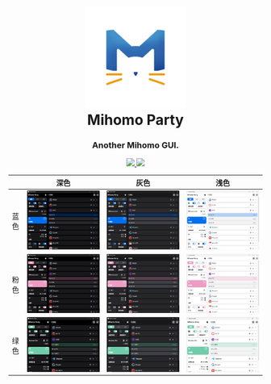 <h1 align="center">
  <img src="resources/icon.png" alt="Mihomo Party" width="200">
  <br>Mihomo Party<br>
</h1>

<h3 align="center">Another Mihomo GUI.</h3>

<p align="center">
  <a href="https://github.com/pompurin404/mihomo-party/releases">
    <img src="https://img.shields.io/github/release/pompurin404/mihomo-party/all.svg">
  </a>
  <a href="https://t.me/mihomo_party">
    <img src="https://img.shields.io/badge/Telegram-group-blue?logo=telegram">
  </a>
</p>

|      | 深色                         | 灰色                         | 浅色                          |
| ---- | ---------------------------- | ---------------------------- | ----------------------------- |
| 蓝色 | ![](./images/dark-blue.png)  | ![](./images/gray-blue.png)  | ![](./images/light-blue.png)  |
| 粉色 | ![](./images/dark-pink.png)  | ![](./images/gray-pink.png)  | ![](./images/light-pink.png)  |
| 绿色 | ![](./images/dark-green.png) | ![](./images/gray-green.png) | ![](./images/light-green.png) |
